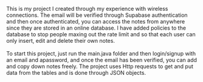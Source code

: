 This is my project I created through my experience with wireless connections. The email will be verified through Supabase authentication and then once authenticated, you can access the notes from anywhere since they are stored in an online database. I have added policies to the database to stop people maxing out the rate limit and so that each user can only insert, edit and delete their own notes.<br><br> To start this project, just run the main.java folder and then login/signup with an email and apassword, and once the email has been verified, you can add and copy down notes freely. The project uses Http requests to get and put data from the tables and is done through JSON objects.
